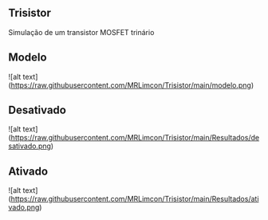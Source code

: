 ## Trisistor
Simulação de um transistor MOSFET trinário

## Modelo

![alt text] (https://raw.githubusercontent.com/MRLimcon/Trisistor/main/modelo.png)

## Desativado

![alt text] (https://raw.githubusercontent.com/MRLimcon/Trisistor/main/Resultados/desativado.png)

## Ativado

![alt text] (https://raw.githubusercontent.com/MRLimcon/Trisistor/main/Resultados/ativado.png)
